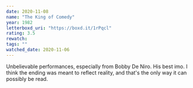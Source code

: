 ```yaml
---
date: 2020-11-08
name: "The King of Comedy"
year: 1982
letterboxd_uri: "https://boxd.it/1rPqcl"
rating: 3.5
rewatch: 
tags: ""
watched_date: 2020-11-06
---
```


Unbelievable performances, especially from Bobby De Niro. His best imo. I think the ending was meant to reflect reality, and that's the only way it can possibly be read.
